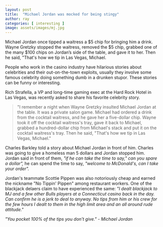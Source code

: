 ```yaml
---
layout: post
title:  "Michael Jordan was mocked for being stingy"
author: ray
categories: [ interesting ]
image: assets/images/mj.jpg
---
```

Michael Jordan once tipped a waitress a $5 chip for bringing him a drink. Wayne Gretzky stopped the waitress, removed the $5 chip, grabbed one of the many $100 chips on Jordan’s side of the table, and gave it to her. Then he said, "That's how we tip in Las Vegas, Michael.

People who work in the casino industry have hilarious stories about celebrities and their out-on-the-town exploits, usually they involve some famous celebrity doing something dumb in a drunken stupor. These stories can be funny or interesting.

Rich Strafella, a VP and long-time gaming exec at the Hard Rock Hotel in Las Vegas, was recently asked to share his favorite celebrity story.

>"I remember a night when Wayne Gretzky insulted Michael Jordan at the table. It was a private salon game. Michael had ordered a drink from the cocktail waitress, and he gave her a five-dollar chip. Wayne took it off the cocktail waitress's tray, gave it back to Michael, grabbed a hundred-dollar chip from Michael's stack and put it on the cocktail waitress's tray. Then he said, "That's how we tip in Las Vegas, Michael."

Charles Barkley told a story about Michael Jordan in front of him. Charles was going to give a homeless man 5 dollars and Jordan stopped him. Jordan said in front of them, *"if he can take the time to say," can you spare a dollar",* he can spend the time to say, *"welcome to McDonald's, can I take your order".* 

Jordan's teammate Scottie Pippen was also notoriously cheap and earned the nickname "No Tippin' Pippen" among restaurant workers. One of the blackjack delaers claim to have experienced the same: *"I dealt blackjack to MJ and a few other Bulls players at a Connecticut casino back in the day. Can confirm he is a jerk to deal to anyway. No tips from him or his crew for the few hours I dealt to them in the high limit area and an all around rude attitude."*

*"You pocket 100% of the tips you don't give." - Michael Jordan*